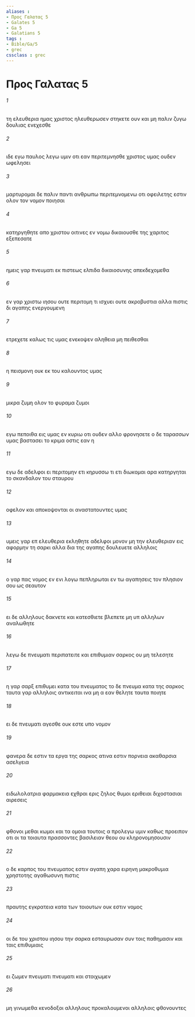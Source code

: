 ```yaml
---
aliases : 
- Προς Γαλατας 5
- Galates 5
- Ga 5
- Galatians 5
tags : 
- Bible/Ga/5
- grec
cssclass : grec
---
```


# Προς Γαλατας 5

###### 1
τη ελευθερια ημας χριστος ηλευθερωσεν στηκετε ουν και μη παλιν ζυγω δουλιας ενεχεσθε
###### 2
ιδε εγω παυλος λεγω υμιν οτι εαν περιτεμνησθε χριστος υμας ουδεν ωφελησει
###### 3
μαρτυρομαι δε παλιν παντι ανθρωπω περιτεμνομενω οτι οφειλετης εστιν ολον τον νομον ποιησαι
###### 4
κατηργηθητε απο χριστου οιτινες εν νομω δικαιουσθε της χαριτος εξεπεσατε
###### 5
ημεις γαρ πνευματι εκ πιστεως ελπιδα δικαιοσυνης απεκδεχομεθα
###### 6
εν γαρ χριστω ιησου ουτε περιτομη τι ισχυει ουτε ακροβυστια αλλα πιστις δι αγαπης ενεργουμενη
###### 7
ετρεχετε καλως τις υμας ενεκοψεν αληθεια μη πειθεσθαι
###### 8
η πεισμονη ουκ εκ του καλουντος υμας
###### 9
μικρα ζυμη ολον το φυραμα ζυμοι
###### 10
εγω πεποιθα εις υμας εν κυριω οτι ουδεν αλλο φρονησετε ο δε ταρασσων υμας βαστασει το κριμα οστις εαν η
###### 11
εγω δε αδελφοι ει περιτομην ετι κηρυσσω τι ετι διωκομαι αρα κατηργηται το σκανδαλον του σταυρου
###### 12
οφελον και αποκοψονται οι αναστατουντες υμας
###### 13
υμεις γαρ επ ελευθερια εκληθητε αδελφοι μονον μη την ελευθεριαν εις αφορμην τη σαρκι αλλα δια της αγαπης δουλευετε αλληλοις
###### 14
ο γαρ πας νομος εν ενι λογω πεπληρωται εν τω αγαπησεις τον πλησιον σου ως σεαυτον
###### 15
ει δε αλληλους δακνετε και κατεσθιετε βλεπετε μη υπ αλληλων αναλωθητε
###### 16
λεγω δε πνευματι περιπατειτε και επιθυμιαν σαρκος ου μη τελεσητε
###### 17
η γαρ σαρξ επιθυμει κατα του πνευματος το δε πνευμα κατα της σαρκος ταυτα γαρ αλληλοις αντικειται ινα μη α εαν θελητε ταυτα ποιητε
###### 18
ει δε πνευματι αγεσθε ουκ εστε υπο νομον
###### 19
φανερα δε εστιν τα εργα της σαρκος ατινα εστιν πορνεια ακαθαρσια ασελγεια
###### 20
ειδωλολατρια φαρμακεια εχθραι ερις ζηλος θυμοι εριθειαι διχοστασιαι αιρεσεις
###### 21
φθονοι μεθαι κωμοι και τα ομοια τουτοις α προλεγω υμιν καθως προειπον οτι οι τα τοιαυτα πρασσοντες βασιλειαν θεου ου κληρονομησουσιν
###### 22
ο δε καρπος του πνευματος εστιν αγαπη χαρα ειρηνη μακροθυμια χρηστοτης αγαθωσυνη πιστις
###### 23
πραυτης εγκρατεια κατα των τοιουτων ουκ εστιν νομος
###### 24
οι δε του χριστου ιησου την σαρκα εσταυρωσαν συν τοις παθημασιν και ταις επιθυμιαις
###### 25
ει ζωμεν πνευματι πνευματι και στοιχωμεν
###### 26
μη γινωμεθα κενοδοξοι αλληλους προκαλουμενοι αλληλοις φθονουντες
